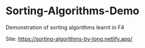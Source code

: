 # Sorting-Algorithms-Demo
Demonstration of sorting algorithms learnt in F4

Site: https://sorting-algorithms-by-long.netlify.app/
